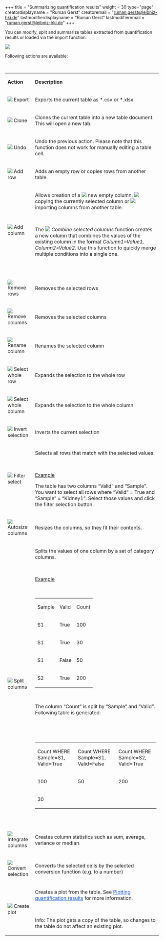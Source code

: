 +++
title = "Summarizing quantification results"
weight = 30
type="page"
creatordisplayname = "Ruman Gerst"
creatoremail = "ruman.gerst@leibniz-hki.de"
lastmodifierdisplayname = "Ruman Gerst"
lastmodifieremail = "ruman.gerst@leibniz-hki.de"
+++

<p >You can modify, split and summarize
tables extracted from quantification results or loaded via the import
function.
</p>
<p ><img src="/img/imagej/userguide_html_816a318340e5c434.png" name="image67.png"    border="0"/>
</p>
<p >Following actions are available:</p>
<p ><br/>

</p>
<table  cellpadding="7" cellspacing="0">
	<col />
	<col />
	<tr >
		<td ><p >
			<b>Action</b></p>
		</td>
		<td ><p >
			<b>Description</b></p>
		</td>
	</tr>
	<tr >
		<td ><p >
			<img src="/img/imagej/userguide_html_767000c5d105b06a.png" name="image17.png" class="inline-image" border="0"/>
Export</p>
		</td>
		<td ><p >
			Exports the current table as *.csv or *.xlsx</p>
		</td>
	</tr>
	<tr >
		<td ><p >
			<img src="/img/imagej/userguide_html_e647de0bbe7b13bb.png" name="image28.png" class="inline-image" border="0"/>
Clone</p>
		</td>
		<td ><p >
			Clones the current table into a new table document. This will open
			a new tab.</p>
		</td>
	</tr>
	<tr >
		<td ><p >
			<img src="/img/imagej/userguide_html_a590cddcece250fa.png" name="image89.png" class="inline-image" border="0"/>
Undo</p>
		</td>
		<td ><p >
			Undo the previous action. Please note that this function does not
			work for manually editing a table cell.</p>
		</td>
	</tr>
	<tr >
		<td ><p >
			<img src="/img/imagej/userguide_html_6b2dfd24818cf595.png" name="image52.png" class="inline-image" border="0"/>
Add
			row</p>
		</td>
		<td ><p >
			Adds an empty row or copies rows from another table.</p>
		</td>
	</tr>
	<tr >
		<td ><p >
			<img src="/img/imagej/userguide_html_cc4902d6f1dbab6a.png" name="image54.png" class="inline-image" border="0"/>
Add
			column</p>
		</td>
		<td ><p >
			Allows creation of a
			<img src="/img/imagej/userguide_html_5d62cd2cd5f8a97b.png" name="image49.png" class="inline-image" border="0"/>
			new empty column,
			<img src="/img/imagej/userguide_html_18054d0fb7b17680.png" name="image22.png" class="inline-image" border="0"/>
			copying the currently selected column or
			<img src="/img/imagej/userguide_html_e647de0bbe7b13bb.png" name="image144.png" class="inline-image" border="0"/>
importing
			columns from another table.</p>
			<p ><br/>
			</p>
			<p >The
			<img src="/img/imagej/userguide_html_31b0a5dfcd4722c7.png" name="image18.png" class="inline-image" border="0"/>
<i>Combine
			selected columns</i> function creates a new column that combines
			the values of the existing column in the format <i>Column1=Value1,
			Column2=Value2. </i>Use this function to quickly merge multiple
			conditions into a single one.</p>
			<p ><br/>
			</p>
		</td>
	</tr>
	<tr >
		<td ><p >
			<img src="/img/imagej/userguide_html_de9f758ee05b42ae.png" name="image124.png" class="inline-image" border="0"/>
Remove
			rows</p>
		</td>
		<td ><p >
			Removes the selected rows</p>
		</td>
	</tr>
	<tr >
		<td ><p >
			<img src="/img/imagej/userguide_html_531348afde498642.png" name="image91.png" class="inline-image" border="0"/>
Remove
			columns</p>
		</td>
		<td ><p >
			Removes the selected columns</p>
		</td>
	</tr>
	<tr >
		<td ><p >
			<img src="/img/imagej/userguide_html_f4357f7c457bd33e.png" name="image107.png" class="inline-image" border="0"/>
Rename
			column</p>
		</td>
		<td ><p >
			Renames the selected column</p>
		</td>
	</tr>
	<tr >
		<td ><p >
			<img src="/img/imagej/userguide_html_a05bbe1980bf8ed4.png" name="image34.png" class="inline-image" border="0"/>
Select
			whole row</p>
		</td>
		<td ><p >
			Expands the selection to the whole row</p>
		</td>
	</tr>
	<tr >
		<td ><p >
			<img src="/img/imagej/userguide_html_1b91cb6f253173c9.png" name="image73.png" class="inline-image" border="0"/>
Select
			whole column</p>
		</td>
		<td ><p >
			Expands the selection to the whole column</p>
		</td>
	</tr>
	<tr >
		<td ><p >
			<img src="/img/imagej/userguide_html_7c52349c72b1a5a8.png" name="image25.png" class="inline-image" border="0"/>
Invert
			selection</p>
		</td>
		<td ><p >
			Inverts the current selection</p>
		</td>
	</tr>
	<tr >
		<td ><p >
			<img src="/img/imagej/userguide_html_323690be5162f77e.png" name="image36.png" class="inline-image" border="0"/>
Filter select</p>
		</td>
		<td ><p >
			Selects all rows that match with the selected values.</p>
			<p ><br/>
			</p>
			<p ><u>Example</u></p>
			<p >The table has two columns “Valid”
			and “Sample”. You want to select all rows where “Valid” =
			True and “Sample” = “Kidney1”. Select those values and
			click the filter selection button.</p>
		</td>
	</tr>
	<tr >
		<td ><p >
			<img src="/img/imagej/userguide_html_f130137352ed25cb.png" name="image132.png" class="inline-image" border="0"/>
Autosize
			columns</p>
		</td>
		<td ><p >
			Resizes the columns, so they fit their contents.</p>
		</td>
	</tr>
	<tr >
		<td ><p >
			<img src="/img/imagej/userguide_html_5291621f84eed14f.png" name="image63.png" class="inline-image" border="0"/>
Split
			columns</p>
		</td>
		<td ><p >
			Splits the values of one column by a set of category columns.</p>
			<p ><br/>
			</p>
			<p ><u>Example</u></p>
			<p ><br/>
			</p>
			<table  cellpadding="7" cellspacing="0">
				<col />
				<col />
				<col />
				<tr >
					<td ><p >
						Sample</p>
					</td>
					<td ><p >
						Valid</p>
					</td>
					<td ><p >
						Count</p>
					</td>
				</tr>
				<tr >
					<td ><p >
						S1</p>
					</td>
					<td ><p >
						True</p>
					</td>
					<td ><p >
						100</p>
					</td>
				</tr>
				<tr >
					<td ><p >
						S1</p>
					</td>
					<td ><p >
						True</p>
					</td>
					<td ><p >
						30</p>
					</td>
				</tr>
				<tr >
					<td ><p >
						S1</p>
					</td>
					<td ><p >
						False</p>
					</td>
					<td ><p >
						50</p>
					</td>
				</tr>
				<tr >
					<td ><p >
						S2</p>
					</td>
					<td ><p >
						True</p>
					</td>
					<td ><p >
						200</p>
					</td>
				</tr>
			</table>
			<p >
			<br/>
			</p>
			<p >
			The column “Count” is split by “Sample” and “Valid”.
			Following table is generated:</p>
			<p >
			<br/>
			</p>
			<p >
			<br/>
			</p>
			<table  cellpadding="7" cellspacing="0">
				<col />
				<col />
				<col />
				<tr >
					<td ><p >
						Count WHERE Sample=S1, Valid=True</p>
					</td>
					<td ><p >
						Count WHERE Sample=S1, Valid=False</p>
					</td>
					<td ><p >
						Count WHERE Sample=S2, Valid=True</p>
					</td>
				</tr>
				<tr >
					<td ><p >
						100</p>
					</td>
					<td ><p >
						50</p>
					</td>
					<td ><p >
						200</p>
					</td>
				</tr>
				<tr >
					<td ><p >
						30</p>
					</td>
					<td ><p >
						<br/>
						</p>
					</td>
					<td ><p >
						<br/>
						</p>
					</td>
				</tr>
			</table>
			<p >
			<br/>
			</p>
		</td>
	</tr>
	<tr >
		<td ><p >
			<img src="/img/imagej/userguide_html_31b0a5dfcd4722c7.png" name="image133.png" class="inline-image" border="0"/>
Integrate
			columns</p>
		</td>
		<td ><p >
			Creates column statistics such as sum, average, variance or
			median.
			</p>
		</td>
	</tr>
	<tr >
		<td ><p >
			<img src="/img/imagej/userguide_html_e6ba41fc24a48f40.png" name="image78.png" class="inline-image" border="0"/>
Convert
			selection</p>
		</td>
		<td ><p >
			Converts the selected cells by the selected conversion function
			(e.g. to a number)</p>
		</td>
	</tr>
	<tr >
		<td ><p >
			<img src="/img/imagej/userguide_html_f8c87f207b233901.png" name="image37.png" class="inline-image" border="0"/>
Create
			plot</p>
		</td>
		<td ><p >
			Creates a plot from the table. See <a href="#_9ff11urs452x"><font color="#1155cc"><u>Plotting
			quantification results</u></font></a> for more information.</p>
			<p >
			<br/>
			</p>
			<p >
			Info: The plot gets a copy of the table, so changes to the table
			do not affect an existing plot.</p>
		</td>
	</tr>
</table>
